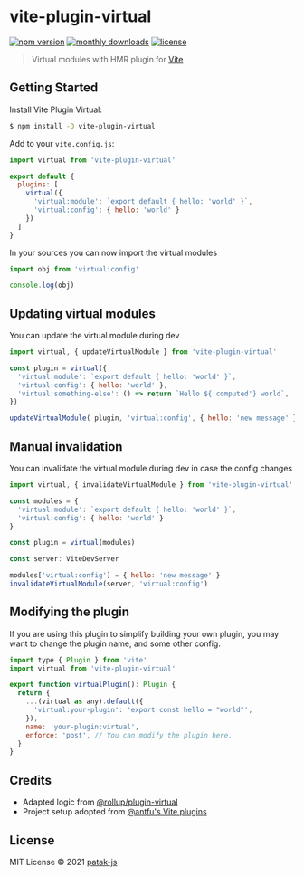 # vite-plugin-virtual

[![npm version](https://badgen.net/npm/v/vite-plugin-virtual)](https://www.npmjs.com/package/vite-plugin-virtual)
[![monthly downloads](https://badgen.net/npm/dm/vite-plugin-virtual)](https://www.npmjs.com/package/vite-plugin-virtual)
[![license](https://badgen.net/npm/license/vite-plugin-virtual)](https://github.com/patak-js/vite-plugin-virtual/blob/main/LICENSE)

> Virtual modules with HMR plugin for [Vite](https://github.com/vitejs/vite)

## Getting Started

Install Vite Plugin Virtual:

```bash
$ npm install -D vite-plugin-virtual
```

Add to your `vite.config.js`:

```js
import virtual from 'vite-plugin-virtual'

export default {
  plugins: [
    virtual({
      'virtual:module': `export default { hello: 'world' }`,
      'virtual:config': { hello: 'world' }
    })
  ]
}
```

In your sources you can now import the virtual modules

```js
import obj from 'virtual:config'

console.log(obj)
```

## Updating virtual modules

You can update the virtual module during dev

```js
import virtual, { updateVirtualModule } from 'vite-plugin-virtual'

const plugin = virtual({
  'virtual:module': `export default { hello: 'world' }`,
  'virtual:config': { hello: 'world' },
  'virtual:something-else': () => return `Hello ${'computed'} world`,
})

updateVirtualModule( plugin, 'virtual:config', { hello: 'new message' } )
```

## Manual invalidation

You can invalidate the virtual module during dev in case the config changes

```js
import virtual, { invalidateVirtualModule } from 'vite-plugin-virtual'

const modules = {
  'virtual:module': `export default { hello: 'world' }`,
  'virtual:config': { hello: 'world' }
}

const plugin = virtual(modules)

const server: ViteDevServer

modules['virtual:config'] = { hello: 'new message' }
invalidateVirtualModule(server, 'virtual:config')
```

## Modifying the plugin

If you are using this plugin to simplify building your own plugin, you may want to change the plugin name, and some other config.

```js
import type { Plugin } from 'vite'
import virtual from 'vite-plugin-virtual'

export function virtualPlugin(): Plugin {
  return {
    ...(virtual as any).default({
      'virtual:your-plugin': 'export const hello = "world"',
    }),
    name: 'your-plugin:virtual',
    enforce: 'post', // You can modify the plugin here.
  }
}
```

## Credits

- Adapted logic from [@rollup/plugin-virtual](https://github.com/rollup/plugins/tree/master/packages/virtual)
- Project setup adopted from [@antfu's Vite plugins](https://github.com/antfu/vite-plugin-pwa)

## License

MIT License © 2021 [patak-js](https://github.com/patak-js)
